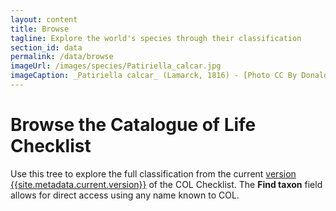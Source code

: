 ```yaml
---
layout: content
title: Browse
tagline: Explore the world's species through their classification
section_id: data
permalink: /data/browse
imageUrl: /images/species/Patiriella_calcar.jpg
imageCaption: _Patiriella calcar_ (Lamarck, 1816) - [Photo CC By Donald Hobern](https://www.flickr.com/photos/dhobern/42551733071)
---
```


# Browse the Catalogue of Life Checklist
Use this tree to explore the full classification from the current <a href="/data/metadata">version {{site.metadata.current.version}}</a> of the COL Checklist. 
The **Find taxon** field allows for direct access using any name known to COL.


<div class="row" style="background: white; margin-top: 00px; margin-bottom: 00px">
  <div id="tree" class="catalogue-of-life"></div>
</div>
  <script >
    'use strict';

const e = React.createElement;

class PublicTree extends React.Component {

    render() {
       
      return e(
        ColBrowser.Tree,
        { catalogueKey: '{{ site.react.datasetKey }}' , pathToTaxon: '{{ site.react.pathToTaxon }}', pathToDataset: '{{ site.react.pathToDataset }}' , auth: '{{ site.react.auth }}', showTreeOptions: true}
      );
    }
  }

const domContainer = document.querySelector('#tree');
ReactDOM.render(e(PublicTree), domContainer);
  </script>